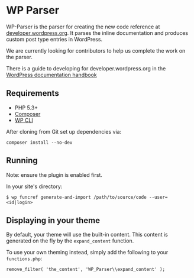 # WP Parser

WP-Parser is the parser for creating the new code reference at [developer.wordpress.org](http://developer.wordpress.org/reference). It parses the inline documentation and produces custom post type entries in WordPress.

We are currently looking for contributors to help us complete the work on the parser.

There is a guide to developing for developer.wordpress.org in the [WordPress documentation handbook](http://make.wordpress.org/docs/handbook/projects/devhub/)

## Requirements
* PHP 5.3+
* [Composer](https://getcomposer.org/)
* [WP CLI](http://wp-cli.org/)

After cloning from Git set up dependencies via:

    composer install --no-dev

## Running
Note: ensure the plugin is enabled first.

In your site's directory:

	$ wp funcref generate-and-import /path/to/source/code --user=<id|login>

## Displaying in your theme
By default, your theme will use the built-in content. This content is generated
on the fly by the `expand_content` function.

To use your own theming instead, simply add the following to
your `functions.php`:

	remove_filter( 'the_content', 'WP_Parser\\expand_content' );
